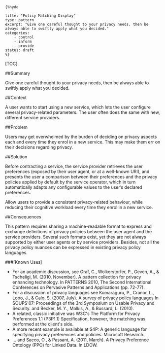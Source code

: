     {%hyde

    title: "Policy Matching Display"
    type: pattern
    excerpt: "Give one careful thought to your privacy needs, then be
    always able to swiftly apply what you decided."
    categories: 
        - control
        - inform
        - provide
    status: draft
    %}

[TOC]

<!--###[Also Known As]-->
<!-- All other names the pattern is known by.-->



##Summary
<!-- One short paragraph summarising the pattern.-->

Give one careful thought to your privacy needs, then be always able to swiftly apply what you decided.

##Context
<!-- The situations in which the pattern may apply.-->

A user wants to start using a new service, which lets the user configure several privacy-related parameters. The user often does the same with new, different service providers.

##Problem
<!-- The problem a pattern addresses, including a list of forces describing why a problem might be difficult to solve.-->

Users may get overwhelmed by the burden of deciding on privacy aspects each and every time they enrol in a new service. This may make them err on their decisions regarding privacy.

##Solution
<!-- A concise description of how the pattern addresses the problem.-->

Before contracting a service, the service provider retrieves the user preferences (exposed by their user agent, or at a well-known URI), and presents the user a comparison between their preferences and the privacy policies applied by default by the service operator, which in turn automatically adapts any configurable values to the user’s declared preferences.

<!--goals-->
Allow users to provide a consistent privacy-related behaviour, while reducing their cognitive workload every time they enrol in a new service.

<!--###[Structure]-->
<!--A detailed specification of the structural aspects of the pattern. A class diagram if applicable.-->



<!--###[Implementation]-->
<!--Guidelines for implementing the pattern; code fragments; suggested PETS; policy fragments.-->



##Consequences
<!--The advantages (benefits) and disadvantages (liabilities) of applying the pattern.-->



<!--constraints and consequences-->
This pattern requires sharing a machine-readable format to express and exchange definitions of privacy policies between the user agent and the service providers. Several such formats exist, yet they are not always supported by either user agents or by service providers. Besides, not all the privacy policy nuances can be expressed in existing privacy policy languages.

<!--###[Constraints]-->
<!-- limitations as a consequence of applying the pattern.-->



<!--##Examples-->
<!--Motivational example to see how the pattern is applied.-->



###[Known Uses]
<!-- Pointers to various applications of the pattern.-->

- For an academic discussion, see Graf, C., Wolkerstorfer, P., Geven, A., & Tscheligi, M. (2010, November). A pattern collection for privacy enhancing technology. In PATTERNS 2010, The Second International Conferences on Pervasive Patterns and Applications (pp. 72-77).
- For a discussion of privacy languages see Kumaraguru, P., Cranor, L., Lobo, J., & Calo, S. (2007, July). A survey of privacy policy languages In SOUPS'07: Proceedings of the 3rd Symposium on Usable Privacy and Security. and Becker, M. Y., Malkis, A., & Bussard, L. (2010).
- A related, classic initiative was W3C's The Platform for Privacy Preferences 1.1 (P3P1.1) Specification, however, the matching was performed at the client's side.
- A more recent example is available at S4P: A generic language for specifying privacy preferences and policies. Microsoft Research.
- ... and Sacco, O., & Passant, A. (2011, March). A Privacy Preference Ontology (PPO) for Linked Data. In LDOW.

<!--##See Also-->
<!-- Any pointers to relevant information, not contained in the subfields below.-->



<!--###[Related Patterns]-->
<!-- Supporting and conflicting patterns-->



<!--###[Sources]-->
<!-- References to the original source of the pattern.-->



<!--##General Comments-->
<!-- Separate discussion on the pattern.-->



<!--##Tags-->
<!-- User definable descriptors for additional correlation.-->


